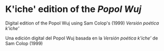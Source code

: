 # K'iche' edition of the _Popol Wuj_

Digital edition of the Popol Wuj using Sam Colop's (1999) _Versión poética k'iche'_

Una edición digital del Popol Wuj basada en la _Versión poética k’iche’_ de Sam Colop (1999) 

